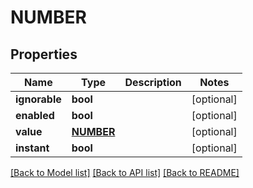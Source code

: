 # NUMBER

## Properties
Name | Type | Description | Notes
------------ | ------------- | ------------- | -------------
**ignorable** | **bool** |  | [optional] 
**enabled** | **bool** |  | [optional] 
**value** | [**NUMBER**](NUMBER.md) |  | [optional] 
**instant** | **bool** |  | [optional] 

[[Back to Model list]](../README.md#documentation-for-models) [[Back to API list]](../README.md#documentation-for-api-endpoints) [[Back to README]](../README.md)

